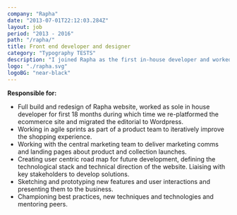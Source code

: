 ```yaml
---
company: "Rapha"
date: "2013-07-01T22:12:03.284Z"
layout: job
period: "2013 - 2016"
path: "/rapha/"
title: Front end developer and designer
category: "Typography TESTS"
description: "I joined Rapha as the first in-house developer and worked with a small team on a complete replatform moving the website, fulfilment and accounts on to Hybris. I was responsible for designing and building the front end of the&nbsp;website."
logo: "./rapha.svg"
logoBG: "near-black"
---
```


**Responsible for:**
* Full build and redesign of Rapha website, worked as sole in house developer for first 18 months
during which time we re-platformed the ecommerce site and migrated the editorial to Wordpress.
* Working in agile sprints as part of a product team to iteratively improve the shopping experience.
* Working with the central marketing team to deliver marketing comms and landing pages about
product and collection launches.
* Creating user centric road map for future development, defining the technological stack and
technical direction of the website. Liaising with key stakeholders to develop solutions.
* Sketching and prototyping new features and user interactions and presenting them to the business.
* Championing best practices, new techniques and technologies and mentoring peers.
